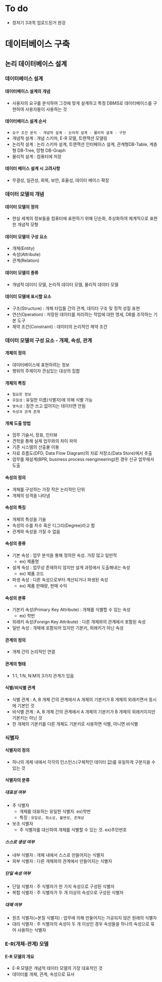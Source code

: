 # To do 
- 정처기 3과목 업로드된거 완강

# 데이터베이스 구축
## 논리 데이터베이스 설계
### 데이터베이스 설계
#### 데이터베이스 설계의 개념
- 사용자의 요구를 분석하여 그것에 맞게 설계하고 특정 DBMS로 데이터베이스를 구현하여 사용자들이 사용하는 것
#### 데이터베이스 설계 순서
- `요구 조건 분석 - 개념적 설계 - 논리적 설계 - 물리적 설계 - 구현`
- 개념적 설계 : 개념 스키마, E-R 모델, 트랜잭션 모델링
- 논리적 설계 : 논리 스키마 설계, 트랜잭션 인터페이스 설계, 관계형DB-Table, 계층형 DB-Tree, 망형 DB-Graph
- 물리적 설계 : 컴퓨터에 저장
#### 데이터 베이스 설계 시 고려사항
- 무결성, 일관성, 회복, 보안, 효율성, 데이터 베이스 확장
### **데이터 모델의 개념**
#### 데이터 모델의 정의
- 현실 세계의 정보들을 컴퓨터에 표현하기 위해 단순화, 추상화하여 체계적으로 표현한 개념적 모형
#### 데이터 모델의 구성 요소
- 개체(Entity)
- 속성(Attribute)
- 관계(Relation)
#### 데이터 모델의 종류
- 개념적 데이터 모델, 논리적 데이터 모델, 물리적 데이터 모델
#### 데이터 모델에 표시할 요소
- 구조(Structure) : 개체 타입들 간의 관계, 데이터 구조 및 정적 성질 표현
- 연산(Operation) : 저장된 데이터를 처리하는 작업에 대한 명세, DB를 조작하는 기본 도구
- 제약 조건(Constraint) : 데이터의 논리적인 제약 조건

### **데이터 모델의 구성 요소 - 개체, 속성, 관계**
#### 개체의 정의
- 데이터베이스에 표현하려는 정보
- 행위의 주체이자 관심있는 대상의 집합
#### 개체의 특징
- `필요한 정보`
- `유일성` : 유일한 이름(식별자)에 의해 식별 가능
- `영속성` : 잠깐 쓰고 없어지는 데이터면 안됨
- `속성과 관계 존재`
#### 개체 도출 방법
- 업무 기술서, 장표, 인터뷰
- 견학을 통해 실제 업무와의 차이 파악
- 기존 시스템의 산출물 이용
- 자료 흐름도(DFD, Data Flow Diagram)의 자료 저장소(Data Store)에서 추출
- 업무를 재설계(BPR, business process reengineering)한 경우 신규 업무에서 도출

#### 속성의 정의
- 개체를 구성하는 가장 작은 논리적인 단위
- 개체의 성격을 나타냄
#### 속성의 특징
- 개체의 특성을 기술
- 속성의 수를 차수 혹은 디그리(Degree)라고 함
- 관계와 속성을 가질 수 없음
#### 속성의 종류
- 기본 속성 : 업무 분석을 통해 정의한 속성. 가장 많고 일반적
    - ex) 제품명
- 설계 속성 : 업무상 존재하지 않지만 설계 과정에서 도출해내는 속성 
    - ex) 제품 코드
- 파생 속성 : 다른 속성으로부터 계산되거나 파생된 속성
    - ex) 제품 판매량, 판매 수익

#### 속성의 분류 
- 기본키 속성(Primary Key Attribute) : 개체를 식별할 수 있는 속성
    - ex) 학번
- 외래키 속성(Foreign Key Attribute) : 다른 개체와의 관계에서 포함된 속성
- 일반 속성 : 개체에 포함되어 있지만 기본키, 외래키가 아닌 속성

#### 관계의 정의
- 개체 간의 논리적인 연결
#### 관계의 형태
- 1:1, 1:N, N:M의 3가지 관계가 있음
#### 식별/비식별 관계
- 식별 관계 : A, B 개체 간의 관계에서 A 개체의 기본키가 B 개체의 외래키면서 동시에 기본인 것
- 비식별 관계 : A, B 개체 간의 관계에서 A 개체의 기본키가 B 개체의 외래키이지만 기본키는 아닌 것
- 한 개체의 기본키를 다른 개체도 기본키로 사용하면 식별, 아니면 비식별

### **식별자**
#### 식별자의 정의
- 하나의 개체 내에서 각각의 인스턴스(구체적인 데이터 값)를 유일하게 구분지을 수 있는 것
#### 식별자의 분류
##### 대표성 여부
- 주 식별자
    - 개체를 대표하는 유일한 식별자. ex)학번
    - 특징 : `유일성, 최소성, 불변성, 존재성`
- 보조 식별자
    - 주 식별자를 대신하여 개체를 식별할 수 있는 것. ex)주민번호
##### 스스로 생성 여부
- 내부 식별자 : 개체 내에서 스스로 만들어지는 식별자
- 외부 식별자 : 다른 개체와의 관계에서 만들어지는 식별자
##### 단일 속성 여부
- 단일 식별자 : 주 식별자가 한 가지 속성으로 구성된 식별자
- 복합 식별자 : 주 식별자가 두 개 이상의 속성으로 구성된 식별자
##### 대체 여부
- 원조 식별자(=본질 식별자) : 업무에 의해 만들어지는 가공되지 않은 원래의 식별자
- 대리 식별자 : 주 식별자의 속성이 두 개 이상인 경우 속성들을 하나의 속성으로 묶어 사용하는 식별자

### **E-R(개체-관계) 모델**
#### E-R 모델의 개요
- E-R 모델은 개념적 데이터 모델의 가장 대표적인 것
- 데이터를 개체, 관계, 속성으로 묘사